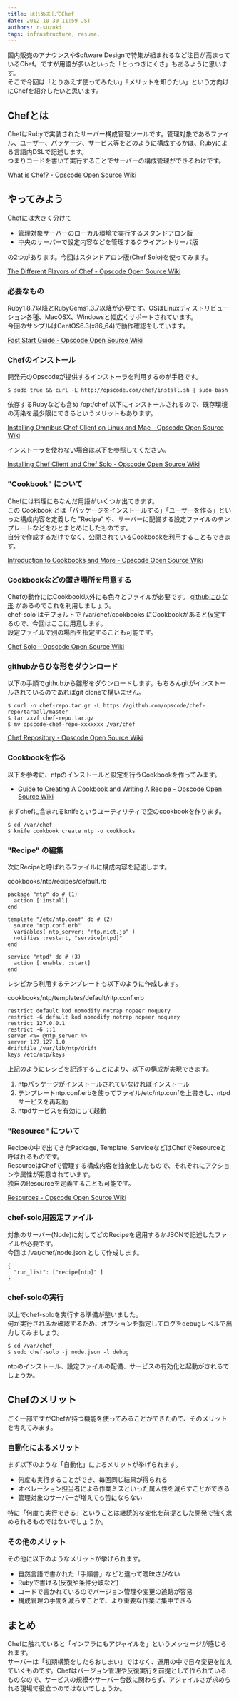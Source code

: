 ```yaml
---
title: はじめましてChef
date: 2012-10-30 11:59 JST
authors: r-suzuki
tags: infrastructure, resume, 
---
```

国内販売のアナウンスやSoftware Designで特集が組まれるなど注目が高まっているChef。ですが用語が多いといった「とっつきにくさ」もあるように思います。  
そこで今回は「とりあえず使ってみたい」「メリットを知りたい」という方向けにChefを紹介したいと思います。

<!--more-->

## Chefとは

ChefはRubyで実装されたサーバー構成管理ツールです。管理対象であるファイル、ユーザー、パッケージ、サービス等をどのように構成するかは、Rubyによる言語内DSLで記述します。  
つまりコードを書いて実行することでサーバーの構成管理ができるわけです。

[What is Chef? - Opscode Open Source Wiki](http://wiki.opscode.com/pages/viewpage.action?pageId=7274862)

## やってみよう

Chefには大きく分けて

- 管理対象サーバーのローカル環境で実行するスタンドアロン版
- 中央のサーバーで設定内容などを管理するクライアントサーバ版

の2つがあります。今回はスタンドアロン版(Chef Solo)を使ってみます。

[The Different Flavors of Chef - Opscode Open Source Wiki](http://wiki.opscode.com/display/chef/The+Different+Flavors+of+Chef)

### 必要なもの

Ruby1.8.7以降とRubyGems1.3.7以降が必要です。OSはLinuxディストリビューション各種、MacOSX、Windowsと幅広くサポートされています。  
今回のサンプルはCentOS6.3(x86\_64)で動作確認をしています。

[Fast Start Guide - Opscode Open Source Wiki](http://wiki.opscode.com/display/chef/Fast+Start+Guide)

### Chefのインストール

開発元のOpscodeが提供するインストーラを利用するのが手軽です。

```
$ sudo true && curl -L http://opscode.com/chef/install.sh | sudo bash
```

依存するRubyなども含め /opt/chef 以下にインストールされるので、既存環境の汚染を最少限にできるというメリットもあります。

[Installing Omnibus Chef Client on Linux and Mac - Opscode Open Source Wiki](http://wiki.opscode.com/display/chef/Installing+Omnibus+Chef+Client+on+Linux+and+Mac)

インストーラを使わない場合は以下を参照してください。

[Installing Chef Client and Chef Solo - Opscode Open Source Wiki](http://wiki.opscode.com/display/chef/Installing+Chef+Client+and+Chef+Solo)

### "Cookbook" について

Chefには料理にちなんだ用語がいくつか出てきます。  
この Cookbook とは「パッケージをインストールする」「ユーザーを作る」といった構成内容を定義した "Recipe" や、サーバーに配備する設定ファイルのテンプレートなどをひとまとめにしたものです。  
自分で作成するだけでなく、公開されているCookbookを利用することもできます。

[Introduction to Cookbooks and More - Opscode Open Source Wiki](http://wiki.opscode.com/display/chef/Introduction+to+Cookbooks+and+More)

### Cookbookなどの置き場所を用意する

Chefの動作にはCookbook以外にも色々とファイルが必要です。 [githubにひな形](https://github.com/opscode/chef-repo) があるのでこれを利用しましょう。  
chef-solo はデフォルトで /var/chef/cookbooks にCookbookがあると仮定するので、今回はここに用意します。  
設定ファイルで別の場所を指定することも可能です。

[Chef Solo - Opscode Open Source Wiki](http://wiki.opscode.com/display/chef/Chef+Solo)

### githubからひな形をダウンロード

以下の手順でgithubから雛形をダウンロードします。もちろんgitがインストールされているのであればgit cloneで構いません。

```
$ curl -o chef-repo.tar.gz -L https://github.com/opscode/chef-repo/tarball/master
$ tar zxvf chef-repo.tar.gz
$ mv opscode-chef-repo-xxxxxxx /var/chef
```

[Chef Repository - Opscode Open Source Wiki](http://wiki.opscode.com/display/chef/Chef+Repository)

### Cookbookを作る

以下を参考に、ntpのインストールと設定を行うCookbookを作ってみます。

- [Guide to Creating A Cookbook and Writing A Recipe - Opscode Open Source Wiki](http://wiki.opscode.com/display/chef/Guide+to+Creating+A+Cookbook+and+Writing+A+Recipe)

まずchefに含まれるknifeというユーティリティで空のcookbookを作ります。

```
$ cd /var/chef
$ knife cookbook create ntp -o cookbooks
```

### "Recipe" の編集

次にRecipeと呼ばれるファイルに構成内容を記述します。

cookbooks/ntp/recipes/default.rb

```
package "ntp" do # (1)
  action [:install]
end

template "/etc/ntp.conf" do # (2)
  source "ntp.conf.erb"
  variables( ntp_server: "ntp.nict.jp" )
  notifies :restart, "service[ntpd]"
end

service "ntpd" do # (3)
  action [:enable, :start]
end
```

レシピから利用するテンプレートも以下のように作成します。

cookbooks/ntp/templates/default/ntp.conf.erb

```
restrict default kod nomodify notrap nopeer noquery
restrict -6 default kod nomodify notrap nopeer noquery
restrict 127.0.0.1
restrict -6 ::1
server <%= @ntp_server %>
server 127.127.1.0
driftfile /var/lib/ntp/drift
keys /etc/ntp/keys
```

上記のようにレシピを記述することにより、以下の構成が実現できます。

1. ntpパッケージがインストールされていなければインストール
2. テンプレートntp.conf.erbを使ってファイル/etc/ntp.confを上書きし、ntpdサービスを再起動
3. ntpdサービスを有効にして起動

### "Resource" について

Recipeの中で出てきたPackage, Template, ServiceなどはChefでResourceと呼ばれるものです。  
ResourceはChefで管理する構成内容を抽象化したもので、それぞれにアクションや属性が用意されています。  
独自のResourceを定義することも可能です。

[Resources - Opscode Open Source Wiki](http://wiki.opscode.com/display/chef/Resources)

### chef-solo用設定ファイル

対象のサーバー(Node)に対してどのRecipeを適用するかJSONで記述したファイルが必要です。  
今回は /var/chef/node.json として作成します。

```
{
  "run_list": ["recipe[ntp]" ]
}
```

### chef-soloの実行

以上でchef-soloを実行する準備が整いました。  
何が実行されるか確認するため、オプションを指定してログをdebugレベルで出力してみましょう。

```
$ cd /var/chef
$ sudo chef-solo -j node.json -l debug
```

ntpのインストール、設定ファイルの配備、サービスの有効化と起動がされるでしょうか。

## Chefのメリット

ごく一部ですがChefが持つ機能を使ってみることができたので、そのメリットを考えてみます。

### 自動化によるメリット

まず以下のような「自動化」によるメリットが挙げられます。

- 何度も実行することができ、毎回同じ結果が得られる
- オペレーション担当者による作業ミスといった属人性を減らすことができる
- 管理対象のサーバーが増えても苦にならない

特に「何度も実行できる」ということは継続的な変化を前提とした開発で強く求められるものではないでしょうか。

### その他のメリット

その他に以下のようなメリットが挙げられます。

- 自然言語で書かれた「手順書」などと違って曖昧さがない
- Rubyで書ける(反復や条件分岐など)
- コードで書かれているのでバージョン管理や変更の追跡が容易
- 構成管理の手間を減らすことで、より重要な作業に集中できる

## まとめ

Chefに触れていると「インフラにもアジャイルを」というメッセージが感じられます。  
サーバーは「初期構築をしたらおしまい」ではなく、運用の中で日々変更を加えていくものです。Chefはバージョン管理や反復実行を前提として作られているものなので、サービスの規模やサーバー台数に関わらず、アジャイルさが求められる現場で役立つのではないでしょうか。

